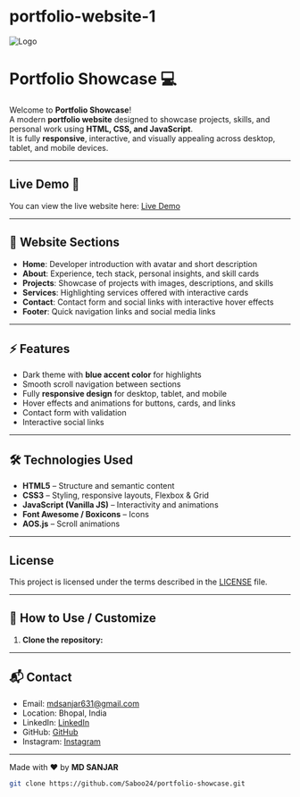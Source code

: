 # portfolio-website-1
![Logo](cp.png)

# Portfolio Showcase 💻

Welcome to **Portfolio Showcase**!  
A modern **portfolio website** designed to showcase projects, skills, and personal work using **HTML, CSS, and JavaScript**.  
It is fully **responsive**, interactive, and visually appealing across desktop, tablet, and mobile devices.

---

## Live Demo 🚀

You can view the live website here: [Live Demo](https://stalwart-baklava-8ed433.netlify.app/)

---

## 🌟 Website Sections

- **Home**: Developer introduction with avatar and short description  
- **About**: Experience, tech stack, personal insights, and skill cards  
- **Projects**: Showcase of projects with images, descriptions, and skills  
- **Services**: Highlighting services offered with interactive cards  
- **Contact**: Contact form and social links with interactive hover effects  
- **Footer**: Quick navigation links and social media links

---

## ⚡ Features

- Dark theme with **blue accent color** for highlights  
- Smooth scroll navigation between sections  
- Fully **responsive design** for desktop, tablet, and mobile  
- Hover effects and animations for buttons, cards, and links  
- Contact form with validation  
- Interactive social links  

---

## 🛠 Technologies Used

- **HTML5** – Structure and semantic content  
- **CSS3** – Styling, responsive layouts, Flexbox & Grid  
- **JavaScript (Vanilla JS)** – Interactivity and animations  
- **Font Awesome / Boxicons** – Icons  
- **AOS.js** – Scroll animations  

---

## License

This project is licensed under the terms described in the [LICENSE](LICENSE) file.

---

## 🚀 How to Use / Customize

1. **Clone the repository:**

 ---

## 📬 Contact

- Email: mdsanjar631@gmail.com  
- Location: Bhopal, India 
- LinkedIn: [LinkedIn](https://www.linkedin.com/in/sanjar-nawaz-062b14328?utm_source=share&utm_campaign=share_via&utm_content=profile&utm_medium=android_app)  
- GitHub: [GitHub](https://github.com/Sab)  
- Instagram: [Instagram](https://www.instagram.com/w3.sanjar/)

---

Made with ❤️ by **MD SANJAR**


```bash
git clone https://github.com/Saboo24/portfolio-showcase.git
